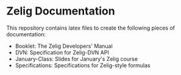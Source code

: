 # Zelig Documentation

This repository contains latex files to create the following pieces of documentation:

* Booklet: The Zelig Developers' Manual
* DVN: Specification for Zelig-DVN API
* January-Class: Slides for January's Zelig course
* Specifications: Specifications for Zelig-style formulas

